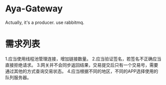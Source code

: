 # Aya-Gateway
Actually, it's a producer. use rabbitmq.

# 需求列表
1.应当使用线程池管理连接，增加链接数量。
2.应当验证签名，若签名不正确应当直接拒绝请求。
3.网关并不会同步返回结果，交易提交后只有一个交易号，需要通过其他的方式查询交易状态。
4.应当根据不同的地区，不同的APP选择使用的队列服务器。
